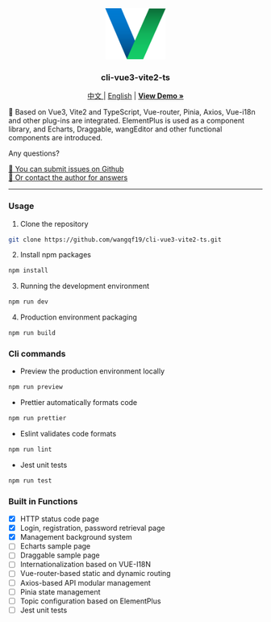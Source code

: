 <div align="center">
  <a href="https://github.com/wangqf19/cli-vue3-vite2-ts">
    <img src="docs/logo.png" alt="Logo" width="120" height="auto">
  </a>

  <h3 align="center">cli-vue3-vite2-ts</h3>
  
  <p align="cneter">
    <a href="https://github.com/wangqf19/cli-vue3-vite2-ts/README.zh.md">中文  </a>
    |
    <a href="https://github.com/wangqf19/cli-vue3-vite2-ts/README.md">  English</a>
    |
    <a href="https://github.com/wangqf19/cli-vue3-vite2-ts/docs/"><strong>View Demo »</strong></a>
  </p>

  <p align="left">
    🎄 Based on Vue3, Vite2 and TypeScript, Vue-router, Pinia, Axios, Vue-i18n and other plug-ins are integrated. ElementPlus is used as a component library, and Echarts, Draggable, wangEditor and other functional components are introduced.
  </p>

  <p align="left">Any questions?</p>

  <p align="left">
    <a href="https://github.com/wangqf19/cli-vue3-vite2-ts/issues">🧩 You can submit issues on Github    </a>
    <br/>  
    <a href="mailto:wangqf19@189.cn">📮 Or contact the author for answers</a>
  </p>
</div>

-----------
 
### Usage

1. Clone the repository

```sh
git clone https://github.com/wangqf19/cli-vue3-vite2-ts.git
```

2. Install npm packages
   
```sh
npm install
```

3. Running the development environment

```sh
npm run dev
```

4. Production environment packaging

```sh
npm run build
```

### Cli commands

- Preview the production environment locally

```sh
npm run preview
```

- Prettier automatically formats code

```sh
npm run prettier
```

- Eslint validates code formats

```sh
npm run lint
```

- Jest unit tests

```sh
npm run test
```

### Built in Functions

- [x] HTTP status code page  
- [x] Login, registration, password retrieval page
- [x] Management background system
- [ ] Echarts sample  page  
- [ ] Draggable sample page  
- [ ] Internationalization based on VUE-I18N
- [ ] Vue-router-based static and dynamic routing
- [ ] Axios-based API modular management  
- [ ] Pinia state management
- [ ] Topic configuration based on ElementPlus  
- [ ] Jest unit tests  
